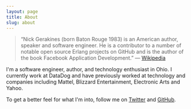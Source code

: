 ```yaml
---
layout: page
title: About
slug: about
---
```


<blockquote><p>
&#8220;Nick Gerakines (born Baton Rouge 1983) is an American author, speaker and software engineer. He is a contributor to a number of notable open source Erlang projects on GitHub and is the author of the book Facebook Application Development.&#8221; &#8212; <a href="http://en.wikipedia.org/wiki/Nick_Gerakines">Wikipedia</a></p>
 </blockquote>

I'm a software engineer, author, and technology enthusiast in Ohio. I currently work at DataDog and have previously worked at technology and companies including Mattel, Blizzard Entertainment, Electronic Arts and Yahoo.

To get a better feel for what I'm into, follow me on <a href="http://twitter.com/ngerakines">Twitter</a> and <a href="http://github.com/ngerakines">GitHub</a>.
